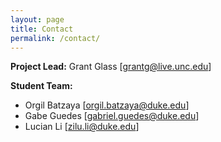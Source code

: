 ```yaml
---
layout: page
title: Contact
permalink: /contact/
---
```


**Project Lead:** Grant Glass [grantg@live.unc.edu]



**Student Team:** 
+ Orgil Batzaya [orgil.batzaya@duke.edu]
+ Gabe Guedes [gabriel.guedes@duke.edu]
+ Lucian Li [zilu.li@duke.edu]

    
